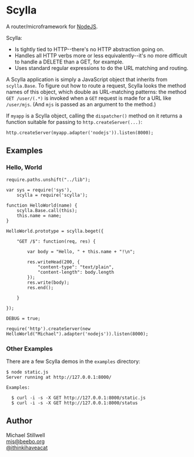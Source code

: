 # Scylla

A router/microframework for [NodeJS](http://nodejs.org/).

Scylla:

  * Is tightly tied to HTTP--there's no HTTP abstraction going on.
  * Handles all HTTP verbs more or less equivalently--it's no more
  difficult to handle a DELETE than a GET, for example.
  * Uses standard regular expressions to do the URL matching and
  routing. 

A Scylla application is simply a JavaScript object that inherits from
`scylla.Base`.  To figure out how to route a request, Scylla looks the
method names of this object, which double as URL-matching patterns: the
method `GET /user/(.*)` is invoked when a `GET` request is made for a URL
like `/user/mjs`.  (And `mjs` is passed as an argument to the method.)

If `myapp` is a Scylla object, calling the `dispatcher()` method on it
returns a function suitable for passing to `http.createServer(...)`:

    http.createServer(myapp.adapter('nodejs')).listen(8000);

## Examples

### Hello, World

    require.paths.unshift("../lib");

    var sys = require('sys'),
        scylla = require('scylla');

    function HelloWorld(name) {
        scylla.Base.call(this);
        this.name = name;
    }

    HelloWorld.prototype = scylla.beget({

        "GET /$": function(req, res) {
        
            var body = "Hello, " + this.name + "!\n";

            res.writeHead(200, {
                "content-type": "text/plain",
                "content-length": body.length
            });
            res.write(body);
            res.end();

        }

    });

    DEBUG = true;

    require('http').createServer(new HelloWorld("Michael").adapter('nodejs')).listen(8000);

### Other Examples

There are a few Scylla demos in the `examples` directory:

    $ node static.js 
    Server running at http://127.0.0.1:8000/

    Examples:

      $ curl -i -s -X GET http://127.0.0.1:8000/static.js
      $ curl -i -s -X GET http://127.0.0.1:8000/status

## Author

Michael Stillwell<br/>
[mjs@beebo.org](mailto:mjs@beebo.org)<br/>
[@ithinkihaveacat](http://twitter.com/ithinkihaveacat)

